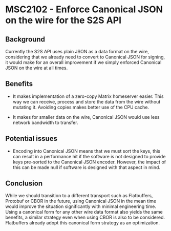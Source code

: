 # MSC2102 - Enforce Canonical JSON on the wire for the S2S API

## Background

Currently the S2S API uses plain JSON as a data format on the wire, considering
that we already need to convert to Canonical JSON for signing, it would make
for an overall improvement if we simply enforced Canonical JSON on the wire at
all times.

## Benefits

* It makes implementation of a zero-copy Matrix homeserver easier. This way we
can receive, process and store the data from the wire without mutating it.
Avoiding copies makes better use of the CPU cache.

* It makes for smaller data on the wire, Canonical JSON would
use less network bandwidth to transfer.

## Potential issues

* Encoding into Canonical JSON means that we must sort the keys, this can result
in a performance hit if the software is not designed to provide keys pre-sorted
to the Canonical JSON encoder. However, the impact of this can be made null if
software is designed with that aspect in mind.

## Conclusion

While we should transition to a different transport such as Flatbuffers,
Protobuf or CBOR in the future, using Canonical JSON in the mean time would
improve the situation significantly with minimal engineering time.
Using a canonical form for any other wire data format also yields the same
benefits, a similar strategy even when using CBOR is also to be considered.
Flatbuffers already adopt this canonical form strategy as an optimization.
